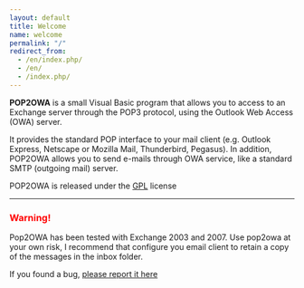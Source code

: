 ```yaml
---
layout: default
title: Welcome
name: welcome
permalink: "/"
redirect_from:
  - /en/index.php/
  - /en/
  - /index.php/
---
```


**POP2OWA** is a small Visual Basic program that allows you to access to an Exchange server through the POP3 protocol, using the Outlook Web Access (OWA) server.

It provides the standard POP interface to your mail client (e.g. Outlook Express, Netscape or Mozilla Mail, Thunderbird, Pegasus). In addition, POP2OWA allows you to send e-mails through OWA service, like a standard SMTP (outgoing mail) server.

POP2OWA is released under the [GPL](http://www.gnu.org/licenses/licenses.html#GPL) license

* * *

<h3 style="color: red;">Warning!</h3>

Pop2OWA has been tested with Exchange 2003 and 2007\. Use pop2owa at your own risk, I recommend that configure you email client to retain a copy of the messages in the inbox folder.

If you found a bug, [please report it here](https://github.com/CGarces/pop2owa/issues)
